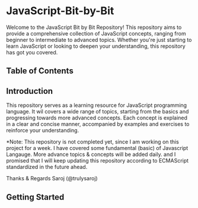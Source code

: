 # JavaScript-Bit-by-Bit

Welcome to the JavaScript Bit by Bit Repository! This repository aims to provide a comprehensive collection of JavaScript concepts, ranging from beginner to intermediate to advanced topics. Whether you're just starting to learn JavaScript or looking to deepen your understanding, this repository has got you covered.

## Table of Contents


## Introduction
This repository serves as a learning resource for JavaScript programming language. It wil covers a wide range of topics, starting from the basics and progressing towards more advanced concepts. Each concept is explained in a clear and concise manner, accompanied by examples and exercises to reinforce your understanding.

*Note: This repository is not completed yet, since I am working on this project for a week. I have covered some fundamental (basic)
 of Javascript Langauge. More advance topics & concepts will be added daily. and I promised that I will keep updating this repository according to ECMAScript standardized in the future ahead.

Thanks & Regards
Saroj 
(@trulysaroj)

## Getting Started

